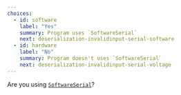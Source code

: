 ```yaml
---
choices:
  - id: software
    label: "Yes"
    summary: Program uses `SoftwareSerial`
    next: deserialization-invalidinput-serial-software
  - id: hardware
    label: "No"
    summary: Program doesn't uses `SoftwareSerial`
    next: deserialization-invalidinput-serial-voltage
---    
```


Are you using [`SoftwareSerial`](https://www.arduino.cc/en/Reference/SoftwareSerial)?